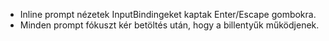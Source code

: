 - Inline prompt nézetek InputBindingeket kaptak Enter/Escape gombokra.
- Minden prompt fókuszt kér betöltés után, hogy a billentyűk működjenek.
